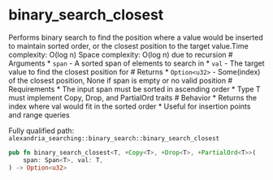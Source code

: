 # binary_search_closest

Performs binary search to find the position where a value would be inserted to maintain sorted order, or the closest position to the target value.Time complexity: O(log n) Space complexity: O(log n) due to recursion  # Arguments * `span` - A sorted span of elements to search in * `val` - The target value to find the closest position for  # Returns * `Option<u32>` - Some(index) of the closest position, None if span is empty or no valid position  # Requirements * The input span must be sorted in ascending order * Type T must implement Copy, Drop, and PartialOrd traits  # Behavior * Returns the index where val would fit in the sorted order * Useful for insertion points and range queries

Fully qualified path: `alexandria_searching::binary_search::binary_search_closest`

```rust
pub fn binary_search_closest<T, +Copy<T>, +Drop<T>, +PartialOrd<T>>(
    span: Span<T>, val: T,
) -> Option<u32>
```

